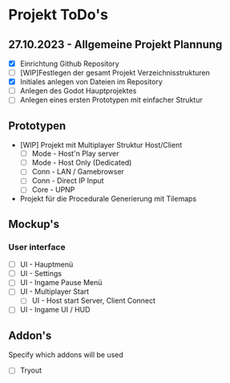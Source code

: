 # Projekt ToDo's
## 27.10.2023 - Allgemeine Projekt Plannung
- [x] Einrichtung Github Repository
- [ ] [WIP]Festlegen der gesamt Projekt Verzeichnisstrukturen
- [x] Initiales anlegen von Dateien im Repository
- [ ] Anlegen des Godot Hauptprojektes
- [ ] Anlegen eines ersten Prototypen mit einfacher Struktur

## Prototypen
- [WIP] Projekt mit Multiplayer Struktur Host/Client
  - [ ] Mode - Host'n Play server
  - [ ] Mode - Host Only (Dedicated)
  - [ ] Conn - LAN / Gamebrowser
  - [ ] Conn - Direct IP Input
  - [ ] Core - UPNP
- Projekt für die Procedurale Generierung mit Tilemaps

## Mockup's

### User interface
- [ ] UI - Hauptmenü
- [ ] UI - Settings
- [ ] UI - Ingame Pause Menü
- [ ] UI - Multiplayer Start
  - [ ] UI - Host start Server, Client Connect
- [ ] UI - Ingame UI / HUD

## Addon's

Specify which addons will be used
- [ ] Tryout